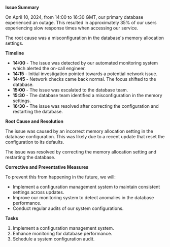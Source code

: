 
**Issue Summary**

On April 10, 2024, from 14:00 to 16:30 GMT, our primary database experienced an outage. This resulted in approximately 35% of our users experiencing slow response times when accessing our service.

The root cause was a misconfiguration in the database's memory allocation settings.

**Timeline**

- **14:00** - The issue was detected by our automated monitoring system which alerted the on-call engineer.
- **14:15** - Initial investigation pointed towards a potential network issue.
- **14:45** - Network checks came back normal. The focus shifted to the database.
- **15:00** - The issue was escalated to the database team.
- **15:30** - The database team identified a misconfiguration in the memory settings.
- **16:30** - The issue was resolved after correcting the configuration and restarting the database.

**Root Cause and Resolution**

The issue was caused by an incorrect memory allocation setting in the database configuration. This was likely due to a recent update that reset the configuration to its defaults.

The issue was resolved by correcting the memory allocation setting and restarting the database.

**Corrective and Preventative Measures**

To prevent this from happening in the future, we will:

- Implement a configuration management system to maintain consistent settings across updates.
- Improve our monitoring system to detect anomalies in the database performance.
- Conduct regular audits of our system configurations.

**Tasks**

1. Implement a configuration management system.
2. Enhance monitoring for database performance.
3. Schedule a system configuration audit.



